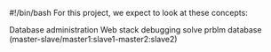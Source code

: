 #!/bin/bash
For this project, we expect to look at these concepts:

Database administration
Web stack debugging
solve prblm database (master-slave/master1:slave1-master2:slave2)
